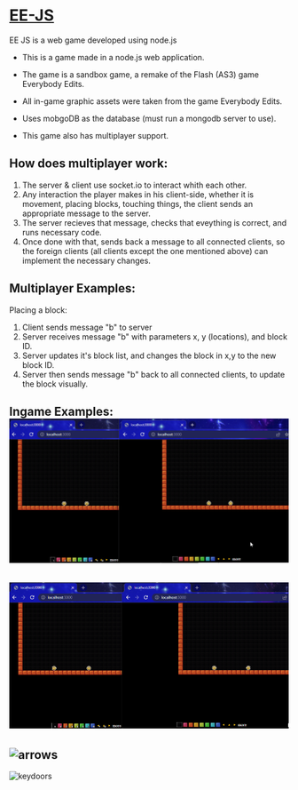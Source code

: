 [EE-JS](https://github.com/TheLuciferX/EE-JS)
===============
EE JS is a web game developed using node.js

* This is a game made in a node.js web application.
* The game is a sandbox game, a remake of the Flash (AS3) game Everybody Edits.
* All in-game graphic assets were taken from the game Everybody Edits.


* Uses mobgoDB as the database (must run a mongodb server to use).
* This game also has multiplayer support.

How does multiplayer work:
------------
1. The server & client use socket.io to interact whith each other.
2. Any interaction the player makes in his client-side, whether it is movement, placing blocks, touching things, the client sends an appropriate message to the server.
3. The server recieves that message, checks that eveything is correct, and runs necessary code.
4. Once done with that, sends back a message to all connected clients, so the foreign clients (all clients except the one mentioned above) can implement the necessary changes.

Multiplayer Examples:
------------
Placing a block:
1. Client sends message "b" to server
2. Server receives message "b" with parameters x, y (locations), and block ID.
3. Server updates it's block list, and changes the block in x,y to the new block ID.
4. Server then sends message "b" back to all connected clients, to update the block visually.

Ingame Examples:
![movement](https://github.com/TheLuciferX/EE-JS/blob/main/gifs/multi-movement.gif)
----
![blocks](https://github.com/TheLuciferX/EE-JS/blob/main/gifs/multi-blocks.gif)
----
![arrows](https://github.com/TheLuciferX/EE-JS/blob/main/gifs/multi-arrows.gif)
----
![keydoors](https://github.com/TheLuciferX/EE-JS/blob/main/gifs/multi-keydoors.gif)